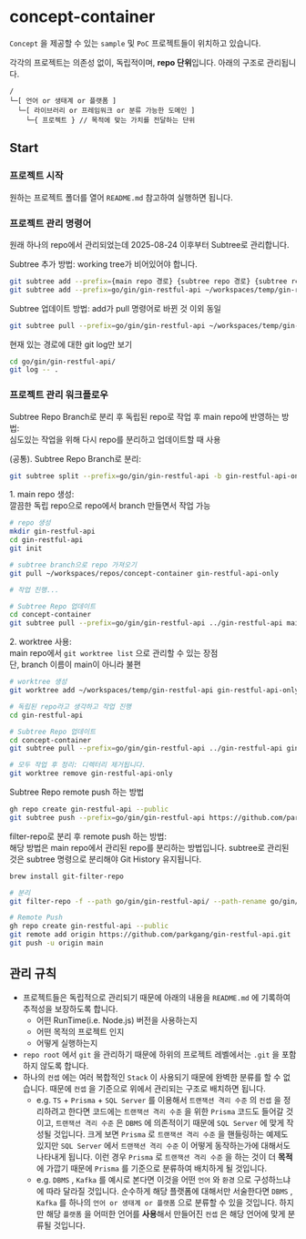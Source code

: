 # concept-container

`Concept` 을 제공할 수 있는 `sample` 및 `PoC` 프로젝트들이 위치하고 있습니다.

각각의 프로젝트는 의존성 없이, 독립적이며, **repo 단위**입니다. 아래의 구조로 관리됩니다.

```
/
└─[ 언어 or 생태계 or 플랫폼 ]
  └─[ 라이브러리 or 프레임워크 or 분류 가능한 도메인 ]
    └─{ 프로젝트 } // 목적에 맞는 가치를 전달하는 단위
```

## Start

### 프로젝트 시작

원하는 프로젝트 폴더를 열어 `README.md` 참고하여 실행하면 됩니다.

### 프로젝트 관리 명령어

원래 하나의 repo에서 관리되었는데 2025-08-24 이후부터 Subtree로 관리합니다.

Subtree 추가 방법: working tree가 비어있어야 합니다.

```bash
git subtree add --prefix={main repo 경로} {subtree repo 경로} {subtree repo branch 명}
git subtree add --prefix=go/gin/gin-restful-api ~/workspaces/temp/gin-restful-api main
```

Subtree 업데이트 방법: add가 pull 명령어로 바뀐 것 이외 동일

```bash
git subtree pull --prefix=go/gin/gin-restful-api ~/workspaces/temp/gin-restful-api main
```

현재 있는 경로에 대한 git log만 보기

```bash
cd go/gin/gin-restful-api/
git log -- .
```

### 프로젝트 관리 워크플로우

Subtree Repo Branch로 분리 후 독립된 repo로 작업 후 main repo에 반영하는 방법:  
심도있는 작업을 위해 다시 repo를 분리하고 업데이트할 때 사용

(공통). Subtree Repo Branch로 분리:

```bash
git subtree split --prefix=go/gin/gin-restful-api -b gin-restful-api-only
```

1\. main repo 생성:  
깔끔한 독립 repo으로 repo에서 branch 만들면서 작업 가능

```bash
# repo 생성
mkdir gin-restful-api
cd gin-restful-api
git init

# subtree branch으로 repo 가져오기
git pull ~/workspaces/repos/concept-container gin-restful-api-only

# 작업 진행...

# Subtree Repo 업데이트
cd concept-container
git subtree pull --prefix=go/gin/gin-restful-api ../gin-restful-api main
```

2\. worktree 사용:  
main repo에서 `git worktree list` 으로 관리할 수 있는 장점  
단, branch 이름이 main이 아니라 불편

```bash
# worktree 생성
git worktree add ~/workspaces/temp/gin-restful-api gin-restful-api-only

# 독립된 repo라고 생각하고 작업 진행
cd gin-restful-api

# Subtree Repo 업데이트
cd concept-container
git subtree pull --prefix=go/gin/gin-restful-api ../gin-restful-api gin-restful-api-only

# 모두 작업 후 정리: 디렉터리 제거됩니다.
git worktree remove gin-restful-api-only
```

Subtree Repo remote push 하는 방법

```bash
gh repo create gin-restful-api --public
git subtree push --prefix=go/gin/gin-restful-api https://github.com/parkgang/gin-restful-api.git main
```

filter-repo로 분리 후 remote push 하는 방법:  
해당 방법은 main repo에서 관리된 repo를 분리하는 방법입니다. subtree로 관리된 것은 subtree 명령으로 분리해야 Git History 유지됩니다.

```bash
brew install git-filter-repo

# 분리
git filter-repo -f --path go/gin/gin-restful-api/ --path-rename go/gin/gin-restful-api/:

# Remote Push
gh repo create gin-restful-api --public
git remote add origin https://github.com/parkgang/gin-restful-api.git
git push -u origin main
```

## 관리 규칙

- 프로젝트들은 독립적으로 관리되기 때문에 아래의 내용을 `README.md` 에 기록하여 추적성을 보장하도록 합니다.
  - 어떤 RunTime(i.e. Node.js) 버전을 사용하는지
  - 어떤 목적의 프로젝트 인지
  - 어떻게 실행하는지
- `repo root` 에서 `git` 을 관리하기 때문에 하위의 프로젝트 레벨에서는 `.git` 을 포함하지 않도록 합니다.
- 하나의 `컨셉` 에는 여러 복합적인 `Stack` 이 사용되기 때문에 완벽한 분류를 할 수 없습니다. 때문에 `컨셉` 을 기준으로 위에서 관리되는 구조로 배치하면 됩니다.
  - e.g. `TS` + `Prisma` + `SQL Server` 를 이용해서 `트랜잭션 격리 수준` 의 `컨셉` 을 정리하려고 한다면 코드에는 `트랜잭션 격리 수준` 을 위한 `Prisma` 코드도 들어갈 것이고, `트랜잭션 격리 수준` 은 `DBMS` 에 의존적이기 때문에 `SQL Server` 에 맞게 작성될 것입니다. 크게 보면 `Prisma` 로 `트랜잭션 격리 수준` 을 핸들링하는 예제도 있지만 `SQL Server` 에서 `트랜잭션 격리 수준` 이 어떻게 동작하는가에 대해서도 나타내게 됩니다. 이런 경우 `Prisma` 로 `트랜잭션 격리 수준` 을 하는 것이 더 **목적**에 가깝기 때문에 `Prisma` 를 기준으로 분류하여 배치하게 될 것입니다.
  - e.g. `DBMS` , `Kafka` 를 예시로 본다면 이것을 어떤 `언어` 와 `환경` 으로 구성하느냐에 따라 달라질 것입니다. 순수하게 해당 플랫폼에 대해서만 서술한다면 `DBMS` , `Kafka` 를 하나의 `언어 or 생태계 or 플랫폼` 으로 분류할 수 있을 것입니다. 하지만 해당 `플랫폼` 을 어떠한 언어를 **사용**해서 만들어진 `컨셉` 은 해당 언어에 맞게 분류될 것입니다.
